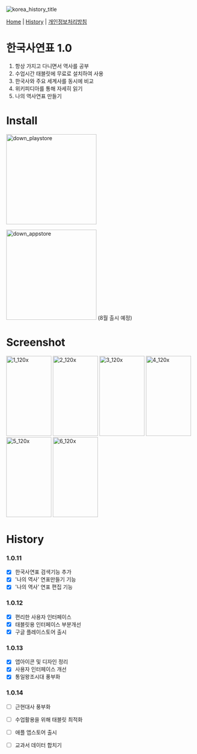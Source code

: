 ![korea_history_title](https://github.com/user-attachments/assets/2624047a-c49d-4221-b3f0-c6caa6b593d7)

[Home](https://mcnorton.github.io/korea_history) | 
[History](/korea_history/history) |
[개인정보처리방침](/korea_history/privacy)

# 한국사연표 1.0

1. 항상 가지고 다니면서 역사를 공부
2. 수업시간 태블릿에 무료로 설치하여 사용
3. 한국사와 주요 세계사를 동시에 비교
4. 위키피디아를 통해 자세히 읽기
5. 나의 역사연표 만들기

# Install
  
<a href="https://play.google.com/store/apps/details?id=com.mcnorton.korea_history" target="korea_history"><img width="240" alt="down_playstore" src="https://github.com/user-attachments/assets/f5146e1a-9c16-443e-94a3-8e30b6be361c" /></a>
  
<a href="#"><img width="240" alt="down_appstore" src="https://github.com/user-attachments/assets/58300596-90a5-424f-b4d9-75cad84d265f" /></a> (8월 출시 예정)

# Screenshot

<img width="120" height="213" alt="1_120x" src="https://github.com/user-attachments/assets/8c28b022-6010-4493-a8ac-98aec5aa5c87" />
<img width="120" height="213" alt="2_120x" src="https://github.com/user-attachments/assets/315c2a57-6bdb-4f3e-b94e-99ffc4a2aa6a" />
<img width="120" height="213" alt="3_120x" src="https://github.com/user-attachments/assets/6f5e514b-b1ee-4d4f-ad0e-a537287fd662" />
<img width="120" height="213" alt="4_120x" src="https://github.com/user-attachments/assets/141d52fe-5b93-48c9-9e3c-7b37b1ef1023" />
<img width="120" height="213" alt="5_120x" src="https://github.com/user-attachments/assets/c29fde8f-e616-4b1c-925d-b91c8ad9fd30" />
<img width="120" height="213" alt="6_120x" src="https://github.com/user-attachments/assets/7cc9b2a0-10ab-4e62-9aa5-695087e82375" />


# History

### 1.0.11
- [x] 한국사연표 검색기능 추가
- [x] '나의 역사' 연표만들기 기능
- [x] '나의 역사' 연표 편집 기능

### 1.0.12
- [x] 편리한 사용자 인터페이스
- [x] 태블릿용 인터페이스 부분개선
- [x] 구글 플레이스토어 출시

### 1.0.13
- [x] 앱아이콘 및 디자인 정리
- [x] 사용자 인터페이스 개선
- [X] 통일왕조시대 풍부화

### 1.0.14
- [ ] 근현대사 풍부화
- [ ] 수업활용을 위해 태블릿 최적화
- [ ] 애플 앱스토어 출시
- [ ] 교과서 데이터 합치기

